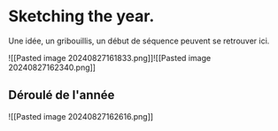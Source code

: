 # Sketching the year. 
Une idée, un gribouillis, un début de séquence peuvent se retrouver ici.  

![[Pasted image 20240827161833.png]]![[Pasted image 20240827162340.png]]
## Déroulé de l'année
![[Pasted image 20240827162616.png]]